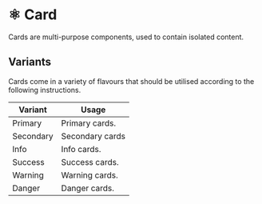 # ⚛️ Card

Cards are multi-purpose components, used to contain isolated content.

## Variants

Cards come in a variety of flavours that should be utilised according to the following instructions.

| Variant   | Usage           |
| --------- | --------------- |
| Primary   | Primary cards.  |
| Secondary | Secondary cards |
| Info      | Info cards.     |
| Success   | Success cards.  |
| Warning   | Warning cards.  |
| Danger    | Danger cards.   |
